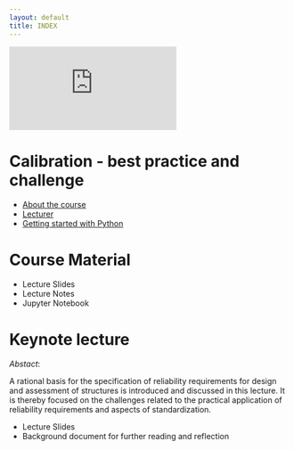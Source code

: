 ```yaml
---
layout: default
title: INDEX
---
```


![Image of the beam](https://folk.ntnu.no/jochenk/Figures/simplebeam1.pdf)

# Calibration - best practice and challenge

- [About the course](about)
- [Lecturer](Team)
- [Getting started with Python](py_guide)


# Course Material

- Lecture Slides
- Lecture Notes
- Jupyter Notebook

# Keynote lecture

*Abstact*: 

A rational basis for the specification of reliability requirements for design and assessment of structures is introduced and discussed in this lecture. It is thereby focused on the challenges related to the practical application of reliability requirements and aspects of standardization.

- Lecture Slides
- Background document for further reading and reflection

